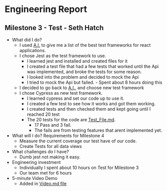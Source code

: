 # Engineering Report

## Milestone 3 - Test - Seth Hatch

* What did I do?
    * I used [A.I.](AI.md) to give me a list of the best test frameworks for react applications.
    * I chose Jest as the test framework to use.
        * I learned jest and installed and created files for it
        * I created a test file that had a few tests that worked until the Api was implemented, and broke the tests for some reason.
        * I looked into the problem and decided to mock the Api
        * I tried to mock the Api but failed. - Spent about 8 hours doing this
    * I decided to go back to [A.I.](AI.md), and choose new test framework
    * I chose Cypress as new test framework.
        * I learned cypress and set our code up to use it.
        * I created a few test to see how it works and got them working. 
        * I created tests and then checked them and kept going until I reached 20 test
        * The 20 tests for the code are [Test_File.md](Test_File.md).
            * 17 Pass and 3 fail.
            * The fails are from testing features that arent implemented yet.
* What will I do?  Requirements for Milestone 4
    * Measure the current coverage our test have of our code.
    * Create Tests for all data views
* What challenges do I have?
    * Dumb jest not making it easy. 
* Engineering investment
    * Individually I spent about 10 hours on Test for Milestone 3
    * Our team met for 6 hours
* 5-minute Video Demo
    * Added in [Video.md file](Video.md)